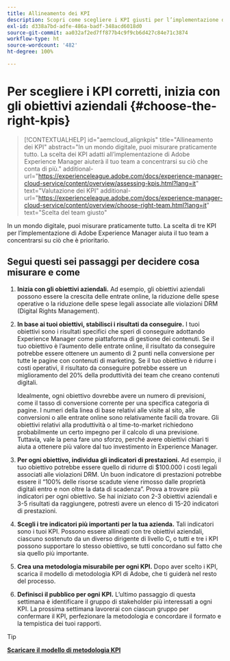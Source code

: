```yaml
---
title: Allineamento dei KPI
description: Scopri come scegliere i KPI giusti per l’implementazione di AEM
exl-id: d338a7bd-adfe-486a-badf-348acd6018d0
source-git-commit: aa032af2ed7ff877b4c9f9cb6d427c84e71c3874
workflow-type: ht
source-wordcount: '482'
ht-degree: 100%

---
```


# Per scegliere i KPI corretti, inizia con gli obiettivi aziendali {#choose-the-right-kpis}

>[!CONTEXTUALHELP]
>id="aemcloud_alignkpis"
>title="Allineamento dei KPI"
>abstract="In un mondo digitale, puoi misurare praticamente tutto. La scelta dei KPI adatti all’implementazione di Adobe Experience Manager aiuterà il tuo team a concentrarsi su ciò che conta di più."
>additional-url="https://experienceleague.adobe.com/docs/experience-manager-cloud-service/content/overview/assessing-kpis.html?lang=it" text="Valutazione dei KPI"
>additional-url="https://experienceleague.adobe.com/docs/experience-manager-cloud-service/content/overview/choose-right-team.html?lang=it" text="Scelta del team giusto"

In un mondo digitale, puoi misurare praticamente tutto. La scelta di tre KPI per l’implementazione di Adobe Experience Manager aiuta il tuo team a concentrarsi su ciò che è prioritario.


## **Segui questi sei passaggi per decidere cosa misurare e come**


1. **Inizia con gli obiettivi aziendali.** Ad esempio, gli obiettivi aziendali possono essere la crescita delle entrate online, la riduzione delle spese operative o la riduzione delle spese legali associate alle violazioni DRM (Digital Rights Management).

1. **In base ai tuoi obiettivi, stabilisci i risultati da conseguire.** I tuoi obiettivi sono i risultati specifici che speri di conseguire adottando Experience Manager come piattaforma di gestione dei contenuti. Se il tuo obiettivo è l’aumento delle entrate online, il risultato da conseguire potrebbe essere ottenere un aumento di 2 punti nella conversione per tutte le pagine con contenuti di marketing. Se il tuo obiettivo è ridurre i costi operativi, il risultato da conseguire potrebbe essere un miglioramento del 20% della produttività dei team che creano contenuti digitali.

   Idealmente, ogni obiettivo dovrebbe avere un numero di previsioni, come il tasso di conversione corrente per una specifica categoria di pagine. I numeri della linea di base relativi alle visite al sito, alle conversioni o alle entrate online sono relativamente facili da trovare. Gli obiettivi relativi alla produttività o al time-to-market richiedono probabilmente un certo impegno per il calcolo di una previsione. Tuttavia, vale la pena fare uno sforzo, perché avere obiettivi chiari ti aiuta a ottenere più valore dal tuo investimento in Experience Manager.

1. **Per ogni obiettivo, individua gli indicatori di prestazioni.** Ad esempio, il tuo obiettivo potrebbe essere quello di ridurre di $100.000 i costi legali associati alle violazioni DRM. Un buon indicatore di prestazioni potrebbe essere il “100% delle risorse scadute viene rimosso dalle proprietà digitali entro e non oltre la data di scadenza”. Prova a trovare più indicatori per ogni obiettivo. Se hai iniziato con 2-3 obiettivi aziendali e 3-5 risultati da raggiungere, potresti avere un elenco di 15-20 indicatori di prestazioni.

1. **Scegli i tre indicatori più importanti per la tua azienda.** Tali indicatori sono i tuoi KPI. Possono essere allineati con tre obiettivi aziendali, ciascuno sostenuto da un diverso dirigente di livello C, o tutti e tre i KPI possono supportare lo stesso obiettivo, se tutti concordano sul fatto che sia quello più importante.

1. **Crea una metodologia misurabile per ogni KPI.** Dopo aver scelto i KPI, scarica il modello di metodologia KPI di Adobe, che ti guiderà nel resto del processo.

1. **Definisci il pubblico per ogni KPI.** L’ultimo passaggio di questa settimana è identificare il gruppo di stakeholder più interessati a ogni KPI. La prossima settimana lavorerai con ciascun gruppo per confermare il KPI, perfezionare la metodologia e concordare il formato e la tempistica dei tuoi rapporti.

>[!TIP]
>
>[**Scaricare il modello di metodologia KPI**](https://experienceleague.adobe.com/welcome/aem/assets/img/KPI_Methodology_Template.png)
